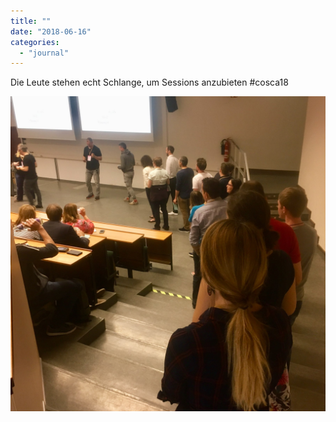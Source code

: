 ```yaml
---
title: ""
date: "2018-06-16"
categories: 
  - "journal"
---
```


Die Leute stehen echt Schlange, um Sessions anzubieten #cosca18

![](images/69ba1254f4.jpg)
